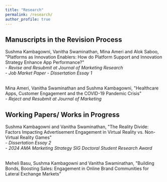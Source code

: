 ```yaml
---
title: "Research"
permalink: /research/
author_profile: true
---
```


<div>
  <h2>Manuscripts in the Revision Process</h2>
  Sushma Kambagowni, Vanitha Swaminathan, Mina Ameri and Alok Saboo, "Platforms as Innovation Enablers: How do Platform Support and Innovation Strategy Enhance App Performance?" <br/> 
  <i>- Revise and Resubmit at Journal of Marketing Research</i> <br/>
  <i>- Job Market Paper</i>
  <i>- Dissertation Essay 1</i>
  <br/><br/> <!-- Added extra line space here -->

  Mina Ameri, Vanitha Swaminathan and Sushma Kambagowni, "Healthcare Apps, Customer Engagement and the COVID-19 Pandemic Crisis" <br/>
  <i>- Reject and Resubmit at Journal of Marketing</i>

  
  <h2>Working Papers/ Works in Progress</h2>
  Sushma Kambagowni and Vanitha Swaminathan, "The Reality Divide: Factors Impacting Advertisement Engagement in Virtual Reality vs. Non-Virtual Reality Games" <br/>
  <i>- Dissertation Essay 2</i><br/>
  <i>- 2024 AMA Marketing Strategy SIG Doctoral Student Research Award</i>
  <br/><br/> <!-- Added extra line space here -->


  Meheli Basu, Sushma Kambagowni and Vanitha Swaminathan, "Building Bonds, Boosting Sales: Engagement in Online Brand Communities for Lateral Exchange Markets"
</div>
